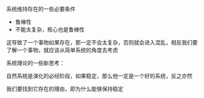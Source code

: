 系统维持存在的一些必要条件

- 鲁棒性
- 不能太复杂，核心也是鲁棒性

这导致了一个事物如果存在，那一定不会太复杂，否则就会进入混乱，相反我们要了解一个事物，就应该从简单系统的角度去考虑


系统理论的一些新思考：

自然系统是演化的必经阶段，如果稳定，那么他一定是一个好的系统，反之亦然

我们要找到它存在的理由，即为什么能够保持稳定
